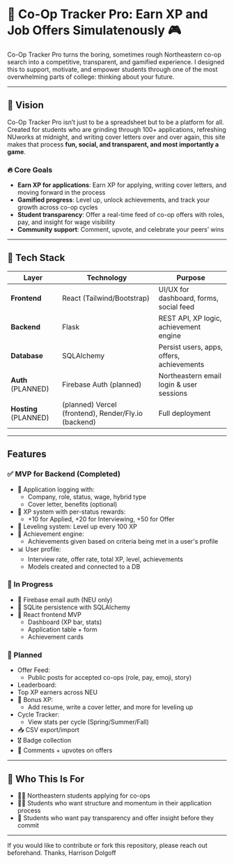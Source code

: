 # 🧠 Co-Op Tracker Pro: Earn XP and Job Offers Simulatenously 🎮

Co-Op Tracker Pro turns the boring, sometimes rough Northeastern co-op search into a competitive, transparent, and gamified experience. I designed this to support, motivate, and empower students through one of the most overwhelming parts of college: thinking about your future.

---

## 🚀 Vision

Co-Op Tracker Pro isn’t just to be a spreadsheet but to be a platform for all. Created for students who are grinding through 100+ applications, refreshing NUworks at midnight, and writing cover letters over and over again, this site makes that process **fun, social, and transparent, and most importantly a game**.

### 🔥 Core Goals

- **Earn XP for applications**: Earn XP for applying, writing cover letters, and moving forward in the process
- **Gamified progress**: Level up, unlock achievements, and track your growth across co-op cycles
- **Student transparency**: Offer a real-time feed of co-op offers with roles, pay, and insight for wage visibility
- **Community support**: Comment, upvote, and celebrate your peers’ wins

---

## 🧱 Tech Stack

| Layer        | Technology              | Purpose                                  |
|--------------|--------------------------|------------------------------------------|
| **Frontend** | React (Tailwind/Bootstrap) | UI/UX for dashboard, forms, social feed  |
| **Backend**  | Flask                    | REST API, XP logic, achievement engine   |
| **Database** | SQLAlchemy               | Persist users, apps, offers, achievements |
| **Auth** (PLANNED)     | Firebase Auth (planned)  | Northeastern email login & user sessions |
| **Hosting** (PLANNED) | (planned) Vercel (frontend), Render/Fly.io (backend) | Full deployment |

---

## Features

### ✅ MVP for Backend (Completed)
- 🔁 Application logging with:
  - Company, role, status, wage, hybrid type
  - Cover letter, benefits (optional)
- 🧠 XP system with per-status rewards:
  - +10 for Applied, +20 for Interviewing, +50 for Offer
- 🧗 Leveling system: Level up every 100 XP
- 🏅 Achievement engine:
  - Achievements given based on criteria being met in a user's profile
- 📊 User profile:
  - Interview rate, offer rate, total XP, level, achievements
  - Models created and connected to a DB

### 🧪 In Progress
- 🔐 Firebase email auth (NEU only)
- 🧾 SQLite persistence with SQLAlchemy
- 🎨 React frontend MVP
  - Dashboard (XP bar, stats)
  - Application table + form
  - Achievement cards

### 🔮 Planned
- Offer Feed:
  - Public posts for accepted co-ops (role, pay, emoji, story)
-  Leaderboard:
  - Top XP earners across NEU
- 💌 Bonus XP:
  - Add resume, write a cover letter, and more for leveling up
- Cycle Tracker:
  - View stats per cycle (Spring/Summer/Fall)
- 📥 CSV export/import
- 🎖 Badge collection
- 💬 Comments + upvotes on offers

---

## 🧠 Who This Is For

- 🧑‍🎓 Northeastern students applying for co-ops  
- 🧑‍💻 Students who want structure and momentum in their application process  
- 💸 Students who want pay transparency and offer insight before they commit

---

If you would like to contribute or fork this repository, please reach out beforehand. 
Thanks, Harrison Dolgoff
